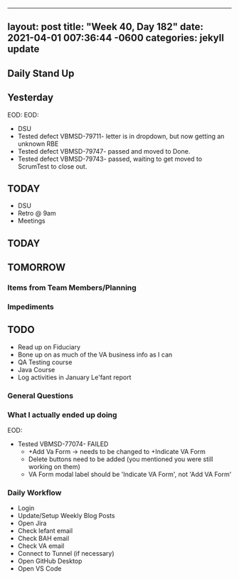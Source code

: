 
---
layout: post
title:  "Week 40, Day 182"
date:   2021-04-01 007:36:44 -0600
categories: jekyll update
---

## Daily Stand Up
## Yesterday
EOD:
EOD:
* DSU
* Tested defect VBMSD-79711- letter is in dropdown, but now getting an unknown RBE
* Tested defect VBMSD-79747- passed and moved to Done.
* Tested defect VBMSD-79743- passed, waiting to get moved to ScrumTest to close out.
    
## TODAY
* DSU
* Retro @ 9am
* Meetings

## TODAY


## TOMORROW

### Items from Team Members/Planning

### Impediments
## TODO
* Read up on Fiduciary
* Bone up on as much of the VA business info as I can
* QA Testing course
* Java Course
* Log activities in January Le'fant report

### General Questions  

### What I actually ended up doing
EOD:
* Tested VBMSD-77074- FAILED
  * +Add Va Form -> needs to be changed to +Indicate VA Form
  * Delete buttons need to be added (you mentioned you were still working on them)
  * VA Form modal label should be 'Indicate VA Form', not 'Add VA Form'

### Daily Workflow
* Login
* Update/Setup Weekly Blog Posts
* Open Jira
* Check lefant email
* Check BAH email
* Check VA email
* Connect to Tunnel (if necessary)
* Open GitHub Desktop
* Open VS Code